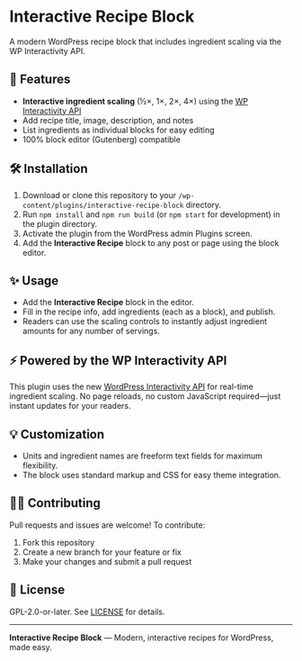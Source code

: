 # Interactive Recipe Block

A modern WordPress recipe block that includes ingredient scaling via the WP Interactivity API.

## 🚀 Features

- **Interactive ingredient scaling** (½×, 1×, 2×, 4×) using the [WP Interactivity API](https://developer.wordpress.org/block-editor/reference-guides/packages/packages-interactivity/)
- Add recipe title, image, description, and notes
- List ingredients as individual blocks for easy editing
- 100% block editor (Gutenberg) compatible

## 🛠 Installation

1. Download or clone this repository to your `/wp-content/plugins/interactive-recipe-block` directory.
2. Run `npm install` and `npm run build` (or `npm start` for development) in the plugin directory.
3. Activate the plugin from the WordPress admin Plugins screen.
4. Add the **Interactive Recipe** block to any post or page using the block editor.

## ✨ Usage

- Add the **Interactive Recipe** block in the editor.
- Fill in the recipe info, add ingredients (each as a block), and publish.
- Readers can use the scaling controls to instantly adjust ingredient amounts for any number of servings.

## ⚡️ Powered by the WP Interactivity API

This plugin uses the new [WordPress Interactivity API](https://developer.wordpress.org/block-editor/reference-guides/packages/packages-interactivity/) for real-time ingredient scaling. No page reloads, no custom JavaScript required—just instant updates for your readers.

## 💡 Customization

- Units and ingredient names are freeform text fields for maximum flexibility.
- The block uses standard markup and CSS for easy theme integration.

## 🧑‍💻 Contributing

Pull requests and issues are welcome! To contribute:

1. Fork this repository
2. Create a new branch for your feature or fix
3. Make your changes and submit a pull request

## 📄 License

GPL-2.0-or-later. See [LICENSE](LICENSE) for details.

---

**Interactive Recipe Block** — Modern, interactive recipes for WordPress, made easy. 